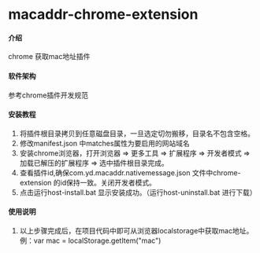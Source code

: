 # macaddr-chrome-extension

#### 介绍
chrome 获取mac地址插件

#### 软件架构
参考chrome插件开发规范


#### 安装教程

1. 将插件根目录拷贝到任意磁盘目录，一旦选定切勿搬移，目录名不包含空格。
2. 修改manifest.json 中matches属性为要启用的网站域名
3. 安装chrome浏览器，打开浏览器 => 更多工具 => 扩展程序 => 开发者模式 => 加载已解压的扩展程序 => 选中插件根目录完成。
4. 查看插件id,确保com.yd.macaddr.nativemessage.json 文件中chrome-extension 的id保持一致。关闭开发者模式。
5. 点击运行host-install.bat 显示安装成功。（运行host-uninstall.bat 进行下载）

#### 使用说明

1. 以上步骤完成后，在项目代码中即可从浏览器localstorage中获取mac地址。
   例：var mac = localStorage.getItem("mac")
